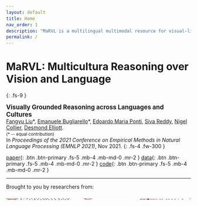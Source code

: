 ```yaml
---
layout: default
title: Home
nav_order: 1
description: "MaRVL is a multilingual multimodal resource for visual-linguistic reasoning."
permalink: /
---
```


# **MaRVL**: **M**ulticultur**a** **R**easoning over **V**ision and **L**anguage 
{: .fs-9 }


<big>**Visually Grounded Reasoning across Languages and Cultures**</big><br>
[Fangyu Liu](http://fangyuliu.me/about.html)\*, [Emanuele Bugliarello](https://e-bug.github.io)\*, [Edoardo Maria Ponti](https://ducdauge.github.io), [Siva Reddy](https://sivareddy.in), [Nigel Collier](https://sites.google.com/site/nhcollier/), [Desmond Elliott](https://elliottd.github.io). <br>
<small>(\* -- equal contribution)</small> <br>
In *Proceedings of the 2021 Conference on Empirical Methods in Natural Language Processing (EMNLP 2021)*, Nov 2021.
{: .fs-4 .fw-300 }

[paper](/media/paper.pdf){: .btn .btn-primary .fs-5 .mb-4 .mb-md-0 .mr-2 } 
[data](){: .btn .btn-primary .fs-5 .mb-4 .mb-md-0 .mr-2 } 
[code](){: .btn .btn-primary .fs-5 .mb-4 .mb-md-0 .mr-2 } 



---

Brought to you by researchers from:<br>
<pre>
<img src="/media/logos/university-of-cambridge-logo.png" height="3" width="180">  <img src="/media/logos/copenhagen.png" height="3" width="150">  <img src="/media/logos/mila-purple.png" height="3" width="120">  <img src="/media/logos/mcgill-logo.png" height="3" width="130">
</pre>
